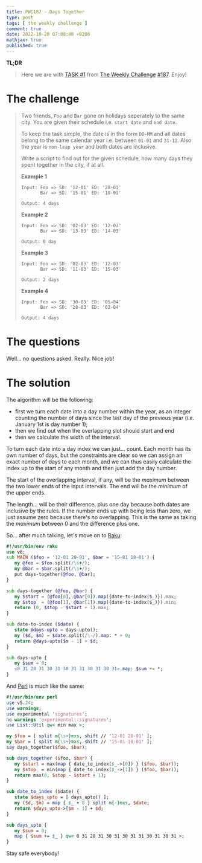```yaml
---
title: PWC187 - Days Together
type: post
tags: [ the weekly challenge ]
comment: true
date: 2022-10-20 07:00:00 +0200
mathjax: true
published: true
---
```


**TL;DR**

> Here we are with [TASK #1][] from [The Weekly Challenge][]
> [#187][]. Enjoy!

# The challenge

> Two friends, `Foo` and `Bar` gone on holidays seperately to the same
> city. You are given their schedule i.e. `start date` and `end date`.
>
> To keep the task simple, the date is in the form `DD-MM` and all dates
> belong to the same calendar year i.e. between `01-01` and `31-12`.
> Also the year is `non-leap year` and both dates are inclusive.
>
> Write a script to find out for the given schedule, how many days they
> spent together in the city, if at all.
>
> **Example 1**
>
>     Input: Foo => SD: '12-01' ED: '20-01'
>            Bar => SD: '15-01' ED: '18-01'
>
>     Output: 4 days
>
> **Example 2**
>
>     Input: Foo => SD: '02-03' ED: '12-03'
>            Bar => SD: '13-03' ED: '14-03'
>
>     Output: 0 day
>
> **Example 3**
>
>     Input: Foo => SD: '02-03' ED: '12-03'
>            Bar => SD: '11-03' ED: '15-03'
>
>     Output: 2 days
>
> **Example 4**
>
>     Input: Foo => SD: '30-03' ED: '05-04'
>            Bar => SD: '28-03' ED: '02-04'
>
>     Output: 4 days

# The questions

Well... no questions asked. Really. Nice job!

# The solution

The algorithm will be the following:

- first we turn each date into a day number within the year, as an
  integer counting the number of days since the last day of the previous
  year (i.e. January 1st is day number 1);
- then we find out when the overlapping slot should start and end
- then we calculate the width of the interval.

To turn each date into a day index we can just... count. Each month has
its own number of days, but the constraints are clear so we can assign
an exact number of days to each month, and we can thus easily calculate
the index up to the start of any month and then just add the day number.

The start of the overlapping interval, if any, will be the *maximum*
between the two lower ends of the input intervals. The end will be the
*minimum* of the upper ends.

The length... will be their difference, plus one day because both dates
are inclusive by the rules. If the number ends up with being less than
zero, we just assume zero because there's no overlapping. This is the
same as taking the *maximum* between 0 and the difference plus one.

So... after much talking, let's move on to [Raku][]:

```raku
#!/usr/bin/env raku
use v6;
sub MAIN ($foo = '12-01 20-01', $bar = '15-01 18-01') {
   my @foo = $foo.split(/\s+/);
   my @bar = $bar.split(/\s+/);
   put days-together(@foo, @bar);
}

sub days-together (@foo, @bar) {
   my $start = (@foo[0], @bar[0]).map({date-to-index($_)}).max;
   my $stop  = (@foo[1], @bar[1]).map({date-to-index($_)}).min;
   return (0, $stop - $start + 1).max;
}

sub date-to-index ($date) {
   state @days-upto = days-upto();
   my ($d, $m) = $date.split(/\-/).map: * + 0;
   return @days-upto[$m - 1] + $d;
}

sub days-upto {
   my $sum = 0;
   <0 31 28 31 30 31 30 31 31 30 31 30 31>.map: $sum += *;
}
```

And [Perl][] is much like the same:

```perl
#!/usr/bin/env perl
use v5.24;
use warnings;
use experimental 'signatures';
no warnings 'experimental::signatures';
use List::Util qw< min max >;

my $foo = [ split m{\s+}mxs, shift // '12-01 20-01' ];
my $bar = [ split m{\s+}mxs, shift // '15-01 18-01' ];
say days_together($foo, $bar);

sub days_together ($foo, $bar) {
   my $start = max(map { date_to_index($_->[0]) } ($foo, $bar));
   my $stop  = min(map { date_to_index($_->[1]) } ($foo, $bar));
   return max(0, $stop - $start + 1);
}

sub date_to_index ($date) {
   state $days_upto = [ days_upto() ];
   my ($d, $m) = map { $_ + 0 } split m{-}mxs, $date;
   return $days_upto->[$m - 1] + $d;
}

sub days_upto {
   my $sum = 0;
   map { $sum += $_ } qw< 0 31 28 31 30 31 30 31 31 30 31 30 31 >;
}
```

Stay safe everybody!

[The Weekly Challenge]: https://theweeklychallenge.org/
[#187]: https://theweeklychallenge.org/blog/perl-weekly-challenge-187/
[TASK #1]: https://theweeklychallenge.org/blog/perl-weekly-challenge-187/#TASK1
[Perl]: https://www.perl.org/
[Raku]: https://raku.org/
